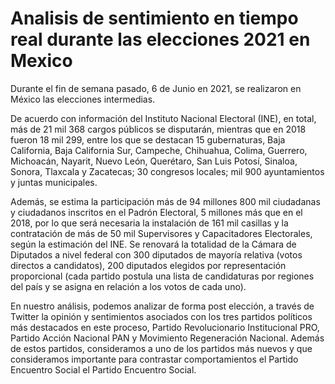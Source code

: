 # Analisis de sentimiento en tiempo real durante las elecciones 2021 en Mexico

Durante el fin de semana pasado, 6 de Junio en 2021, se realizaron en México las 
elecciones intermedias.

De acuerdo con información del Instituto Nacional Electoral (INE), en total, más de 
21 mil 368 cargos públicos se disputarán, mientras que en 2018 fueron 18 mil 299, 
entre los que se destacan 15 gubernaturas, Baja California, Baja California Sur, 
Campeche, Chihuahua, Colima, Guerrero, Michoacán, Nayarit, Nuevo León, 
Querétaro, San Luis Potosí, Sinaloa, Sonora, Tlaxcala y Zacatecas; 30 congresos 
locales; mil 900 ayuntamientos y juntas municipales.

Además, se estima la participación más de 94 millones 800 mil ciudadanas y 
ciudadanos inscritos en el Padrón Electoral, 5 millones más que en el 2018, por lo 
que será necesaria la instalación de 161 mil casillas y la contratación de más de 
50 mil Supervisores y Capacitadores Electorales, según la estimación del INE.
Se renovará la totalidad de la Cámara de Diputados a nivel federal con 300 
diputados de mayoría relativa (votos directos a candidatos), 200 diputados 
elegidos por representación proporcional (cada partido postula una lista de 
candidaturas por regiones del país y se asigna en relación a los votos de cada 
uno).

En nuestro análisis, podemos analizar de forma post elección, a través de Twitter 
la opinión y sentimientos asociados con los tres partidos políticos más destacados 
en este proceso, Partido Revolucionario Institucional PRO, Partido Acción 
Nacional PAN y Movimiento Regeneración Nacional. Además de estos partidos, 
consideramos a uno de los partidos más nuevos y que consideramos importante 
para contrastar comportamientos el Partido Encuentro Social el Partido Encuentro 
Social.
